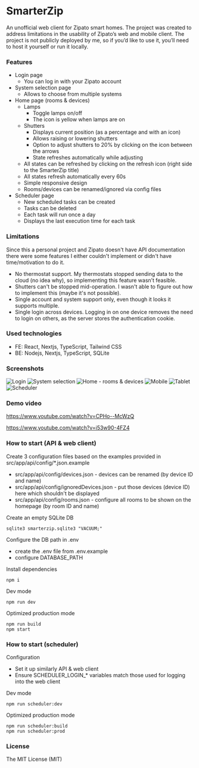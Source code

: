 # SmarterZip

An unofficial web client for Zipato smart homes. The project was created to address limitations in the usability of Zipato’s web and mobile client.
The project is not publicly deployed by me, so if you’d like to use it, you’ll need to host it yourself or run it locally.

### Features

- Login page
  - You can log in with your Zipato account
- System selection page
  - Allows to choose from multiple systems
- Home page (rooms & devices)
  - Lamps
    - Toggle lamps on/off
    - The icon is yellow when lamps are on
  - Shutters
    - Displays current position (as a percentage and with an icon)
    - Allows raising or lowering shutters
    - Option to adjust shutters to 20% by clicking on the icon between the arrows
    - State refreshes automatically while adjusting
  - All states can be refreshed by clicking on the refresh icon (right side to the SmarterZip title)
  - All states refresh automatically every 60s
  - Simple responsive design
  - Rooms/devices can be renamed/ignored via config files
- Scheduler page
  - New scheduled tasks can be created
  - Tasks can be deleted
  - Each task will run once a day
  - Displays the last execution time for each task

### Limitations

Since this a personal project and Zipato doesn't have API documentation there were some features I either couldn't implement or didn't have time/motivation to do it.

- No thermostat support. My thermostats stopped sending data to the cloud (no idea why), so implementing this feature wasn’t feasible.
- Shutters can't be stopped mid-operation. I wasn't able to figure out how to implement this (maybe it's not possible).
- Single account and system support only, even though it looks it supports multiple.
- Single login across devices. Logging in on one device removes the need to login on others, as the server stores the authentication cookie.

### Used technologies

- FE: React, Nextjs, TypeScript, Tailwind CSS
- BE: Nodejs, Nextjs, TypeScript, SQLite

### Screenshots

![Login](1.png)
![System selection](2.png)
![Home - rooms & devices](3.png)
![Mobile](4.png)
![Tablet](5.png)
![Scheduler](6.png)

### Demo video

https://www.youtube.com/watch?v=CPHo--McWzQ

https://www.youtube.com/watch?v=i53w90-4FZ4

### How to start (API & web client)

Create 3 configuration files based on the examples provided in src/app/api/config/\*.json.example

- src/app/api/config/devices.json - devices can be renamed (by device ID and name)
- src/app/api/config/ignoredDevices.json - put those devices (device ID) here which shouldn't be displayed
- src/app/api/config/rooms.json - configure all rooms to be shown on the homepage (by room ID and name)

Create an empty SQLite DB

```
sqlite3 smarterzip.sqlite3 "VACUUM;"
```

Configure the DB path in .env

- create the .env file from .env.example
- configure DATABASE_PATH

Install dependencies

```
npm i
```

Dev mode

```
npm run dev
```

Optimized production mode

```
npm run build
npm start
```

### How to start (scheduler)

Configuration

- Set it up similarly API & web client
- Ensure SCHEDULER_LOGIN\_\* variables match those used for logging into the web client

Dev mode

```
npm run scheduler:dev
```

Optimized production mode

```
npm run scheduler:build
npm run scheduler:prod
```

### License

The MIT License (MIT)
